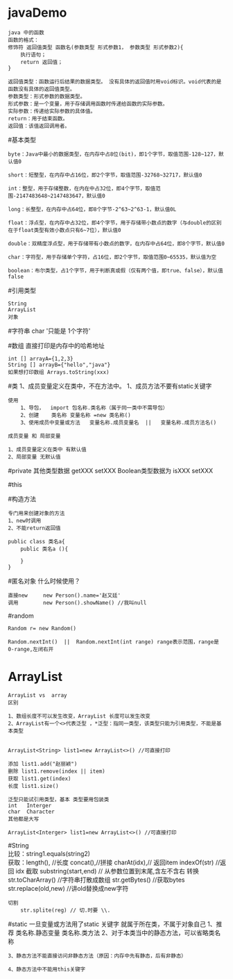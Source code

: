 # javaDemo
    java 中的函数
    函数的格式：
    修饰符 返回值类型 函数名(参数类型 形式参数1， 参数类型 形式参数2){
        执行语句；
        return 返回值；
    }
    
    返回值类型：函数运行后结果的数据类型。 没有具体的返回值时用void标识。void代表的是函数没有具体的返回值类型。
    参数类型：形式参数的数据类型。
    形式参数：是一个变量，用于存储调用函数时传递给函数的实际参数。
    实际参数：传递给实际参数的具体值。
    return：用于结束函数。
    返回值：该值返回调用者。


#基本类型

    byte：Java中最小的数据类型，在内存中占8位(bit)，即1个字节，取值范围-128~127，默认值0
    
    short：短整型，在内存中占16位，即2个字节，取值范围-32768~32717，默认值0
    
    int：整型，用于存储整数，在内在中占32位，即4个字节，取值范围-2147483648~2147483647，默认值0
    
    long：长整型，在内存中占64位，即8个字节-2^63~2^63-1，默认值0L
    
    float：浮点型，在内存中占32位，即4个字节，用于存储带小数点的数字（与double的区别在于float类型有效小数点只有6~7位），默认值0
    
    double：双精度浮点型，用于存储带有小数点的数字，在内存中占64位，即8个字节，默认值0
    
    char：字符型，用于存储单个字符，占16位，即2个字节，取值范围0~65535，默认值为空
    
    boolean：布尔类型，占1个字节，用于判断真或假（仅有两个值，即true、false），默认值false


#引用类型

    String 
    ArrayList
    对象

#字符串
    char '只能是  1个字符'
    
    
#数组  直接打印是内存中的哈希地址

    int [] arrayA={1,2,3}
    String [] arrayB={"hello","java"}
    如果想打印数组 Arrays.toString(xxx)

#类
    1、成员变量定义在类中，不在方法中。
    1、成员方法不要有static关键字
    
    使用
        1、导包，  import 包名称.类名称（属于同一类中不需导包）
        2、创建    类名称 变量名称 =new 类名称()
        3、使用成员中变量或方法   变量名称.成员变量名  ||   变量名称.成员方法名()
        
    成员变量 和 局部变量    
    
    1、成员变量定义在类中 有默认值
    2、局部变量 无默认值


#private 
    其他类型数据        getXXX  setXXX
    Boolean类型数据为  isXXX   setXXX
    
    
#this

#构造方法

    专门用来创建对象的方法   
    1、new时调用  
    2、不能return返回值
      
    public class 类名a{
        public 类名a (){
            
        }
    }
    
    
    
#匿名对象
    什么时候使用？
    
      
    直接new     new Person().name='赵又廷'
    调用        new Person().showName() //我叫null
    
    
#random
    
    Random r= new Random()
   
    Random.nextInt()  ||  Random.nextInt(int range) range表示范围，range是  0-range,左闭右开 
        
# ArrayList
    ArrayList vs  array
    区别
    
    1、数组长度不可以发生改变，ArrayList 长度可以发生改变
    2、ArrayList有一个<>代表泛型 ，*泛型：指同一类型，该类型只能为引用类型，不能是基本类型
    
    
    ArrayList<String> list1=new ArrayList<>() //可直接打印
    
    添加 list1.add("赵丽颖")
    删除 list1.remove(index || item)
    获取 list1.get(index)
    长度 list1.size()
    
    泛型只能试引用类型，基本 类型要用包装类
    int   Interger
    char  Character 
    其他都是大写
    
    ArrayList<Interger> list1=new ArrayList<>() //可直接打印
    
#String  
    比较：string1.equals(string2)    
    获取：length(), //长度 
         concat(),//拼接
         charAt(idx),// 返回item 
         indexOf(str) //返回 idx
    截取
        substring(start,end)  // 从参数位置到末尾,含左不含右
    转换
        str.toCharArray()   //字符串打散成数组
        str.getBytes()  //获取bytes
        str.replace(old,new) //讲old替换成new字符
           
    切割
        str.splite(reg) // 切.时要 \\.
        
#static
    一旦变量或方法用了static 关键字  就属于所在类，不属于对象自己
    1、推荐 
        类名称.静态变量
        类名称.类方法
    2、对于本类当中的静态方法，可以省略类名称    
    
    3、静态方法不能直接访问非静态方法（原因：内存中先有静态，后有非静态）
    
    4、静态方法中不能用this关键字
